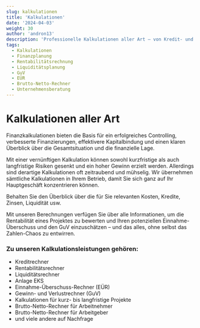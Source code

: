 ```yaml
---
slug: kalkulationen
title: 'Kalkulationen'
date: '2024-04-03'
weight: 30
author: 'andron13'
description: 'Professionelle Kalkulationen aller Art – von Kredit- und Rentabilitätsrechnern bis zur Liquiditätsplanung für kurz- und langfristige Projekte.'
tags:
  - Kalkulationen
  - Finanzplanung
  - Rentabilitätsrechnung
  - Liquiditätsplanung
  - GuV
  - EÜR
  - Brutto-Netto-Rechner
  - Unternehmensberatung
---
```



# Kalkulationen aller Art

Finanzkalkulationen bieten die Basis für ein erfolgreiches Controlling, verbesserte
Finanzierungen, effektivere Kapitalbindung und einen klaren Überblick über die
Gesamtsituation und die finanzielle Lage.

Mit einer vernünftigen Kalkulation können sowohl kurzfristige als auch langfristige
Risiken gesenkt und ein hoher Gewinn erzielt werden. Allerdings sind derartige
Kalkulationen oft zeitraubend und mühselig. Wir übernehmen sämtliche Kalkulationen in
Ihrem Betrieb, damit Sie sich ganz auf Ihr Hauptgeschäft konzentrieren können.

Behalten Sie den Überblick über die für Sie relevanten Kosten, Kredite, Zinsen, Liquidität
usw.

Mit unseren Berechnungen verfügen Sie über alle Informationen, um die Rentabilität eines
Projektes zu bewerten und Ihren potenziellen Einnahme-Überschuss und den GuV einzuschätzen
– und das alles, ohne selbst das Zahlen-Chaos zu entwirren.

### Zu unseren Kalkulationsleistungen gehören:

- Kreditrechner
- Rentabilitätsrechner
- Liquiditätsrechner
- Anlage EKS
- Einnahme-Überschuss-Rechner (EÜR)
- Gewinn- und Verlustrechner (GuV)
- Kalkulationen für kurz- bis langfristige Projekte
- Brutto-Netto-Rechner für Arbeitnehmer
- Brutto-Netto-Rechner für Arbeitgeber
- und viele andere auf Nachfrage
